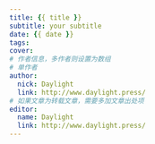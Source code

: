 ```yaml
---
title: {{ title }}
subtitle: your subtitle
date: {{ date }}
tags:
cover:
# 作者信息，多作者则设置为数组
# 单作者
author: 
  nick: Daylight
  link: http://www.daylight.press/
# 如果文章为转载文章，需要多加文章出处项
editor:
  name: Daylight
  link: http://www.daylight.press/
---
```

